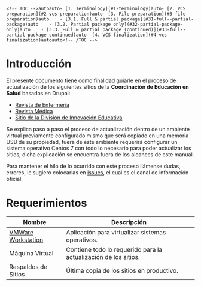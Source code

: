 ```
<!-- TOC -->autoauto- [1. Terminology](#1-terminology)auto- [2. VCS preparation](#2-vcs-preparation)auto- [3. File preparation](#3-file-preparation)auto    - [3.1. Full & partial package](#31-full--partial-package)auto    - [3.2. Partial package only](#32-partial-package-only)auto    - [3.3. Full & partial package (continued)](#33-full--partial-package-continued)auto- [4. VCS finalization](#4-vcs-finalization)autoauto<!-- /TOC -->
```

# Introducción

El presente documento tiene como finalidad guiarle en el proceso de actualización de los siguientes sitios de la **Coordinación de Educación en Salud** basados en Drupal:

- [Revista de Enfermería](http://revistaenfermeria.imss.gob.mx)
- [Revista Médica](http://revistamedica.imss.gob.mx)
- [Sitio de la División de Innovación Educativa](http://innovacioneducativa.imss.gob.mx)

Se explica paso a paso el proceso de actualización dentro de un ambiente virtual previamente configurado mismo que será copiado en una memoria USB de su propiedad, fuera de este ambiente requerirá configurar un sistema operativo Centos 7 con todo lo necesario para poder actualizar los sitios, dicha explicación se encuentra fuera de los alcances de este manual.

Para mantener el hilo de lo ocurrido con este proceso llámense dudas, errores, le sugiero colocarlas 
en [issues](https://github.com/ocerecedo/imss-actualizacion-sitios-drupal/issues), el cual es el canal de información oficial.

# Requerimientos

| Nombre                                      | Descripción                                                  |
| ------------------------------------------- | ------------------------------------------------------------ |
| [VMWare Workstation](http://bit.ly/31VnOtl) | Aplicación para virtualizar sistemas operativos.             |
| Máquina Virtual                             | Contiene todo lo requerido para la actualización de los sitios. |
| Respaldos de Sitios                         | Última copia de los sitios en productivo.                    |


